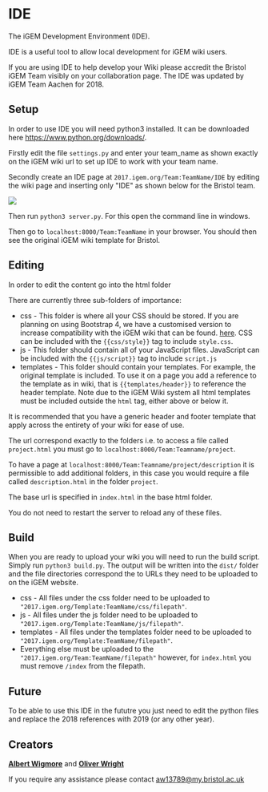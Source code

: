 # IDE

The iGEM Development Environment (IDE).

IDE is a useful tool to allow local development for iGEM wiki users.

If you are using IDE to help develop your Wiki please accredit the Bristol iGEM Team visibly on your collaboration page. The IDE was updated by iGEM Team Aachen for 2018.

## Setup

In order to use IDE you will need python3 installed. It can be downloaded here https://www.python.org/downloads/.

Firstly edit the file `settings.py` and enter your team_name as shown exactly on the iGEM wiki url to set up IDE to work with your team name.

Secondly create an IDE page at `2017.igem.org/Team:TeamName/IDE` by editing the wiki page and inserting only "IDE" as shown below for the Bristol team.

![](http://imgur.com/TQoEdXQ.png)

Then run `python3 server.py`. For this open the command line in windows.

Then go to `localhost:8000/Team:TeamName` in your browser. You should then see the original iGEM wiki template for Bristol.


## Editing

In order to edit the content go into the html folder

There are currently three sub-folders of importance:

 * css - This folder is where all your CSS should be stored. If you are planning
   on using Bootstrap 4, we have a customised version to increase compatibility
   with the iGEM wiki that can be found.
   [here](https://github.com/BristolIGEM2017/bootstrapIGEM). CSS can be
   included with the `{{css/style}}` tag to include `style.css`.
 * js - This folder should contain all of your JavaScript files. JavaScript can
   be included with the `{{js/script}}` tag to include `script.js`
 * templates - This folder should contain your templates. For example, the
   original template is included. To use it on a page you add a reference to
   the template as in wiki, that is `{{templates/header}}` to reference
   the header template. Note due to the iGEM Wiki system all html templates must be included outside the `html` tag, either above or below it.

It is recommended that you have a generic header and footer template that apply
across the entirety of your wiki for ease of use.

The url correspond exactly to the folders i.e. to access a file called
`project.html` you must go to `localhost:8000/Team:Teamname/project`.

To have a page at `localhost:8000/Team:Teamname/project/description` it is
permissible to add additional folders, in this case you would require a file
called `description.html` in the folder `project`.

The base url is specified in `index.html` in the base html folder.

You do not need to restart the server to reload any of these files.


## Build

When you are ready to upload your wiki you will need to run the build script.
Simply run `python3 build.py`. The output will be written into the `dist/`
folder and the file directories correspond the to URLs they need to be uploaded
to on the iGEM website.

* css - All files under the css folder need to be uploaded to `"2017.igem.org/Template:TeamName/css/filepath"`.
* js - All files under the js folder need to be uploaded to `"2017.igem.org/Template:TeamName/js/filepath"`.
* templates - All files under the templates folder need to be uploaded to `"2017.igem.org/Template:TeamName/filepath"`.
* Everything else must be uploaded to the `"2017.igem.org/Team:TeamName/filepath"` however, for `index.html` you must remove `/index` from the filepath.

## Future
To be able to use this IDE in the fututre you just need to edit the python files and replace the 2018 references with 2019 (or any other year).

## Creators

**[Albert Wigmore](https://github.com/albertwigmore)** and **[Oliver Wright](https://github.com/meiamsome)**

If you require any assistance please contact aw13789@my.bristol.ac.uk
